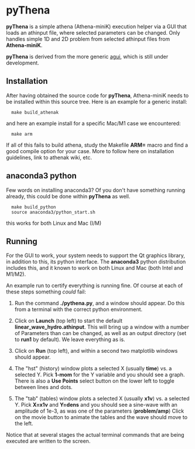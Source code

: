 # pyThena

**pyThena** is a simple athena (Athena-miniK) execution helper via a GUI
that loads an athinput file, where selected parameters can be changed.
Only handles simple 1D and 2D problem from selected athinput files
from **Athena-miniK**.

**pyThena** is derived from the
more generic [agui](https://github.com/teuben/agui), which is still under
development.


## Installation

After having obtained the source code for **pyThena**, Athena-miniK needs
to be installed within this source tree.  Here is an example for
a generic install:

      make build_athenak

and here an example install for a specific Mac/M1 case we encountered:

      make arm

If all of this fails to build athena, study the Makefile **ARM=** macro and find a good
compile option for your case. More to follow here on installation guidelines, link to
athenak wiki, etc.



## anaconda3 python

Few words on installing anaconda3? Of you don't have something running already,
this could be done within **pyThena** as well. 

      make build_python
      source anaconda3/python_start.sh

this works for both Linux and Mac (I/M)

## Running

For the GUI to work, your system needs to support the Qt graphics library, in addition
to this, its python interface. The **anaconda3** python distribution includes this, and
it known to work on both Linux and Mac (both Intel and M1/M2).

An example run to certify everything is running fine. Of course at each of these steps
something *could* fail:

1.  Run the command **./pythena.py**, and a window should appear. Do this from a terminal
    with the correct python environment.
 
2.  Click on **Launch** (top left) to start the default **linear_wave_hydro.athinput**. This
    will bring up a window with a number of Parameters than can be changed, as well as an
    output directory (set to **run1** by default). We leave everything as is.

3.  Click on **Run** (top left), and within a second two matplotlib windows should appear.

4.  The "hst" (history) window plots a selected X (usually **time**) vs. a selected Y. Pick
    **1-mom** for the Y variable and you should see a graph.   There is also a **Use Points**
    select button on the lower left to toggle between lines and dots.

5.  The "tab" (tables) window plots a selected X (usually **x1v**) vs. a selected Y. Pick
    **X=x1v** and **Y=dens** and you should see a sine-wave with an amplitude of 1e-3, as
    was one of the parameters (**problem/amp**)
    Click on the movie button to animate the tables and the wave should move to the left.

Notice that at several stages the actual terminal commands that are being executed are written to the screen.

